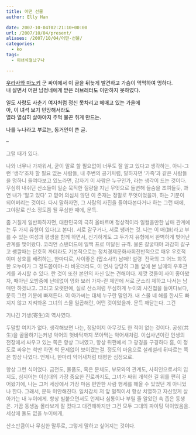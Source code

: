```yaml
---
title: 어떤 선물
author: Elly Han

date: 2007-10-04T02:21:10+00:00
url: /2007/10/04/present/
aliases: /2007/10/04/어떤-선물/
categories:
  - ko
tags:
  - 이녀석철났구나

---
```

<a href="http://wideawake.egloos.com/" target="_blank" rel="noopener noreferrer">우라사와 마노키</a> 군 싸이에서 이 글을 뒤늦게 발견하고 가슴이 먹먹하여 멍하다.  
내 살면서 어떤 남정네에게 받은 러브레터도 이만하지 못하였다.

일도 사랑도 사춘기 여자처럼 정신 못차리고 헤매고 있는 가을에  
아, 이 녀석 보기 민망해서라도  
열라 열심히 살아야지 주먹 불끈 쥐게 만드는.

나를 누나라고 부르는, 동거인이 쓴 글.

&#8211;

<span style="color:#808080;">그럴 때가 있다.</span>

<span style="color:#808080;">나와 너무나 가까워서, 굳이 말로 할 필요없이 너무도 잘 알고 있다고 생각하는, 아니-그런 &#8216;생각&#8217;조차 할 필요 없는 사람들, 내 주변의 공기처럼, 말하자면 &#8216;가족&#8217;과 같은 사람들을 멍하니 들여다보고 있노라면, 갑자기 이 사람은 누구인가, 라는 생각이 드는 것이다. 무심히 내쉬던 산소들이 일순 묵직한 질량을 지닌 무엇으로 돌변해 들숨을 조여들듯, 과연 내가 &#8216;알고 있다&#8217; 고 믿어 의심치 않던 이 존재는 정말로 무엇이었을까, 하는 기분이 되어버리는 것이다. 다시 말하자면, 그 사람의 사진을 들여다본다거나 하는 그런 때에, 그야말로 산소 정도쯤 될 무심한 때에, 문득.</span>

<span style="color:#808080;">좀 거칠게 일반화하자면, 대한민국의 극히 올바르며 정상적이라 일컬을만한 남매 관계에는 두 가지 유형이 있다(고 본다). 서로 갈구거나, 서로 쌩까는 것. 나는 이 매(妹)라고 부를 수 있는 여성과 평생을 함께 하면서, 신기하게도 그 두가지 유형에서 완벽하게 벗어난 관계를 맺어왔다. 코리언 스탠더드에 일백 프로 미달된 규격. 물론 갈굴때야 과감히 갈구고 쌩깔때는 단호히 까더라도 기본적으로는 정치경제문화사회전반적으로 매우 우호적이며 상호를 배려하는, 한마디로, 사이좋은 (맙소사!!) 남매!! 설령  전국의 그 어느 화목한 오누이가 그 정도쯤이야-라 비웃더라도, 이 언사 당당히 그들 앞에 본 남매의 우호관계를 과시할 수 있다. 란 것이 또한 본인의 자신 있는 견해이다. 제깟 것들이 사이 좋아봤자, 때아닌 오밤중에 난데없이 영화 보러 가자-란 제안에 서로 군소리 제하고 나서는 남매만 하겠냐고. 그리고 오랫만에, 실로 산소처럼 무심하게 누이의 사진첩을 들여다보다, 문득 그런 기분에 빠져든다. 이 아가씨는 대체 누구란 말인가. 내 스물 네 해를 한시도 빠지지 않고 지켜봐온 그녀의 스물 일곱해란, 어떤 것이었을까. 문득 깨닫는다. 그건</span>

<span style="color:#808080;">기나긴 기생(寄生)의 역사였다.</span>

<span style="color:#808080;">두말할 여지가 없다. 생각해보면 나는, 정말이지 아무것도 한 적이 없는 것이다. 공생(共生)을 골몰하기는커녕 악어의 혓바닥까지 쪼아먹는 악어새처럼. 이십사년이란 인생의 전장에서 싸우고 있는 쪽은 항상 그녀였고, 항상 뒤편에서 그 광경을 구경하다 흠, 이 정도로 싸우는 척만 하면 썩 문제없어 보이겠는걸. 정도의 마음으로 설레설레 뒤따르는 쪽은 항상 나였다. 언제나, 한마리 악어새처럼 태평한 심정으로.</span>

<span style="color:#808080;">항상 그런 식이었다. 금전도, 물품도, 혹은 문체도, 부모와의 관계도, 사회인으로서의 입지도, 심지어는 이십대의 가장 중요한 진로까지도, 그녀가 싸워 개척한 길 위를 편히 걸어왔기에, 나는 그저 세상에서 가장 마음 편안한 사람 행세를 해올 수 있었던 게 아니었나 한다. 그래서, 문득 미안해진다. 일치감치 저 앞 멀찍이서 항상 치열하고 자신있게 살아가는 내 누이에게. 항상 빌붙으면서도 언제나 심통이나 부릴 줄 알았던 속 좁은 동생은. 가끔 동생놈 몰라보게 잘 컸다고 대견해하지만 그건 모두 그대의 파이팅 덕이었음을. 세상에 둘도 없을 누이에게,</span>

<span style="color:#808080;">산소만큼이나 무심한 말투로, 그렇게 말하고 싶어지는 것이다.</span>